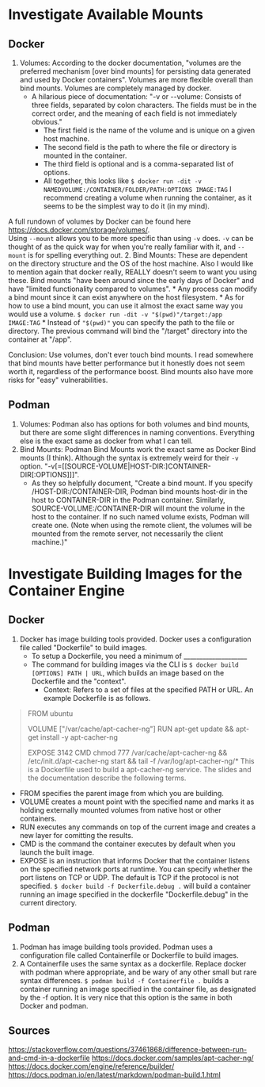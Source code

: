 # Investigate Available Mounts
## Docker
1. Volumes: According to the docker documentation, "volumes are the preferred mechanism [over bind mounts] for persisting data generated and used by Docker containers". Volumes are more flexible overall than bind mounts. Volumes are completely managed by docker.
    * A hilarious piece of documentation: "-v or --volume: Consists of three fields, separated by colon characters. The fields must be in the correct order, and the meaning of each field is not immediately obvious."
        * The first field is the name of the volume and is unique on a given host machine. 
        * The second field is the path to where the file or directory is mounted in the container. 
        * The third field is optional and is a comma-separated list of options.
        * All together, this looks like `$ docker run -dit -v NAMEDVOLUME:/CONTAINER/FOLDER/PATH:OPTIONS IMAGE:TAG` I recommend creating a volume when running the container, as it seems to be the simplest way to do it (in my mind). 

A full rundown of volumes by Docker can be found here https://docs.docker.com/storage/volumes/.  
Using `--mount` allows you to be more specific than using `-v` does. `-v` can be thought of as the quick way for when you're really familiar with it, and `--mount` is for spelling everything out.
2. Bind Mounts: These are dependent on the directory structure and the OS of the host machine. Also I would like to mention again that docker really, REALLY doesn't seem to want you using these. Bind mounts "have been around since the early days of Docker" and have "limited functionality compared to volumes". 
    * Any process can modify a bind mount since it can exist anywhere on the host filesystem. 
    * As for how to use a bind mount, you can use it almost the exact same way you would use a volume. `$ docker run -dit -v "$(pwd)"/target:/app IMAGE:TAG`
    * Instead of `"$(pwd)"` you can specify the path to the file or directory. The previous command will bind the "/target" directory into the container at "/app". 

Conclusion: Use volumes, don't ever touch bind mounts. I read somewhere that bind mounts have better performance but it honestly does not seem worth it, regardless of the performance boost. Bind mounts also have more risks for "easy" vulnerabilities. 
## Podman
1. Volumes: Podman also has options for both volumes and bind mounts, but there are some slight differences in naming conventions. Everything else is the exact same as docker from what I can tell. 
2. Bind Mounts: Podman Bind Mounts work the exact same as Docker Bind mounts (I think). Although the syntax is extremely weird for their `-v` option. "-v[=[[SOURCE-VOLUME|HOST-DIR:]CONTAINER-DIR[:OPTIONS]]]".
    * As they so helpfully document, "Create a bind mount. If you specify /HOST-DIR:/CONTAINER-DIR, Podman bind mounts host-dir in the host to CONTAINER-DIR in the Podman container. Similarly, SOURCE-VOLUME:/CONTAINER-DIR will mount the volume in the host to the container. If no such named volume exists, Podman will create one. (Note when using the remote client, the volumes will be mounted from the remote server, not necessarily the client machine.)"
# Investigate Building Images for the Container Engine
## Docker
1. Docker has image building tools provided. Docker uses a configuration file called "Dockerfile" to build images.
    * To setup a Dockerfile, you need a minimum of ____________________
    * The command for building images via the CLI is `$ docker build [OPTIONS] PATH | URL`, which builds an image based on the Dockerfile and the "context". 
        * Context: Refers to a set of files at the specified PATH or URL. 
An example Dockerfile is as follows.
>FROM   ubuntu
>
>VOLUME ["/var/cache/apt-cacher-ng"]
>RUN    apt-get update && apt-get install -y apt-cacher-ng
>
>EXPOSE 3142
>CMD    chmod 777 /var/cache/apt-cacher-ng && /etc/init.d/apt-cacher-ng start && tail -f /var/log/apt-cacher-ng/*
This is a Dockerfile used to build a apt-cacher-ng service.
The slides and the documentation describe the following terms. 
* FROM specifies the parent image from which you are building.
* VOLUME creates a mount point with the specified name and marks it as holding externally mounted volumes from native host or other containers. 
* RUN executes any commands on top of the current image and creates a new layer for comitting the results. 
* CMD is the command the container executes by default when you launch the built image.
* EXPOSE is an instruction that informs Docker that the container listens on the specified network ports at runtime. You can specify whether the port listens on TCP or UDP. The default is TCP if the protocol is not specified.
`$ docker build -f Dockerfile.debug .` will build a container running an image specified in the dockerfile "Dockerfile.debug" in the current directory. 
## Podman
1. Podman has image building tools provided. Podman uses a configuration file called Containerfile or Dockerfile to build images.
2. A Containerfile uses the same syntax as a dockerfile. Replace docker with podman where appropriate, and be wary of any other small but rare syntax differences. 
`$ podman build -f Containerfile .` builds a container running an image specified in the container file, as designated by the -f option. It is very nice that this option is the same in both Docker and podman. 

## Sources
https://stackoverflow.com/questions/37461868/difference-between-run-and-cmd-in-a-dockerfile 
https://docs.docker.com/samples/apt-cacher-ng/
https://docs.docker.com/engine/reference/builder/
https://docs.podman.io/en/latest/markdown/podman-build.1.html
